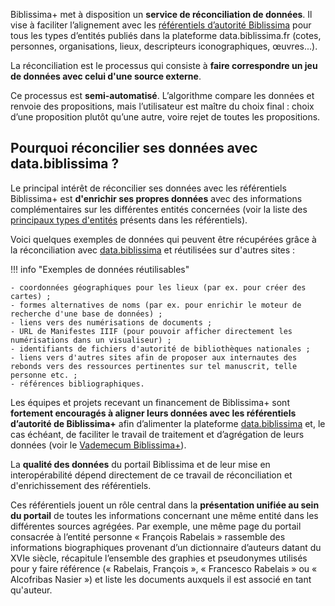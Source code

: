 Biblissima+ met à disposition un **service de réconciliation de données**. Il vise à faciliter l’alignement avec les [référentiels d’autorité Biblissima](https://data.biblissima.fr) pour tous les types d’entités publiés dans la plateforme data.biblissima.fr (cotes, personnes, organisations, lieux, descripteurs iconographiques, œuvres...). 

La réconciliation est le processus qui consiste à **faire correspondre un jeu de données avec celui d'une source externe**. 

Ce processus est **semi-automatisé**. L’algorithme compare les données et renvoie des propositions, mais l’utilisateur est maître du choix final : choix d’une proposition plutôt qu’une autre, voire rejet de toutes les propositions.

## Pourquoi réconcilier ses données avec data.biblissima ?

Le principal intérêt de réconcilier ses données avec les référentiels Biblissima+ est **d'enrichir ses propres données** avec des informations complémentaires sur les différentes entités concernées (voir la liste des [principaux types d'entités](https://data.biblissima.fr/w/Project:Types_d%27entit%C3%A9s) présents dans les référentiels).

Voici quelques exemples de données qui peuvent être récupérées grâce à la réconciliation avec [data.biblissima](https://data.biblissima.fr) et réutilisées sur d'autres sites :

!!! info "Exemples de données réutilisables"

    - coordonnées géographiques pour les lieux (par ex. pour créer des cartes) ;
    - formes alternatives de noms (par ex. pour enrichir le moteur de recherche d'une base de données) ;
    - liens vers des numérisations de documents ;
    - URL de Manifestes IIIF (pour pouvoir afficher directement les numérisations dans un visualiseur) ;
    - identifiants de fichiers d'autorité de bibliothèques nationales ;
    - liens vers d'autres sites afin de proposer aux internautes des rebonds vers des ressources pertinentes sur tel manuscrit, telle personne etc. ;
    - références bibliographiques.

Les équipes et projets recevant un financement de Biblissima+ sont **fortement encouragés à aligner leurs données avec les référentiels d’autorité de Biblissima+** afin d’alimenter la plateforme [data.biblissima](https://data.biblissima.fr) et, le cas échéant, de faciliter le travail de traitement et d’agrégation de leurs données (voir le [Vademecum Biblissima+](/vademecum-biblissima)).

La **qualité des données** du portail Biblissima et de leur mise en interopérabilité dépend directement de ce travail de réconciliation et d'enrichissement des référentiels.

Ces référentiels jouent un rôle central dans la **présentation unifiée au sein du portail** de toutes les informations concernant une même entité dans les différentes sources agrégées. Par exemple, une même page du portail consacrée à l’entité personne « François Rabelais » rassemble des informations biographiques provenant d’un dictionnaire d’auteurs datant du XVIe siècle, récapitule l’ensemble des graphies et pseudonymes utilisés pour y faire référence (« Rabelais, François », « Francesco Rabelais » ou « Alcofribas Nasier ») et liste les documents auxquels il est associé en tant qu'auteur.
